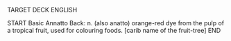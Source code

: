 TARGET DECK
ENGLISH

START
Basic
Annatto
Back: n. (also anatto) orange-red dye from the pulp of a tropical fruit, used for colouring foods. [carib name of the fruit-tree]
END

